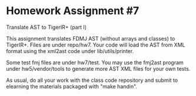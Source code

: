 # Homework Assignment #7

Translate AST to TigerIR+ (part I)

This assignment translates FDMJ AST (without arrays and classes) to TigerIR+. Files are under repo/hw7. Your code will load the AST from XML format using the xml2ast code under lib/utils/printer.

Some test fmj files are under hw7/test. You may use the fmj2ast program under hw5/vendor/tools to generate more AST XML files for your own tests.

As usual, do all your work with the class code repository and submit to elearning the materials packaged with "make handin".
